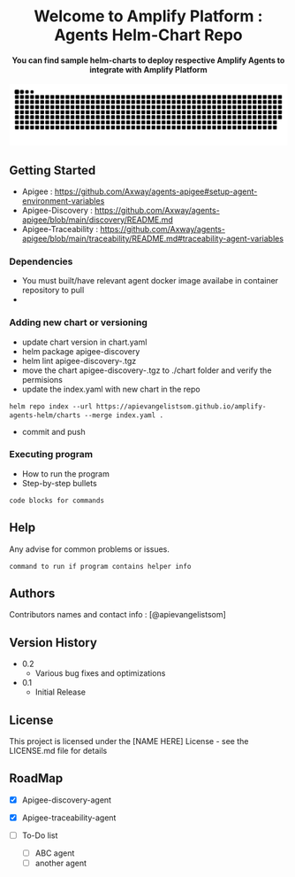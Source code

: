 <div align="center">
<h1 align="center">Welcome to Amplify Platform : Agents Helm-Chart Repo</h1>
<h4 align="center">You can find sample helm-charts to deploy respective Amplify Agents to integrate with Amplify Platform</h4>
</div>

<div align="center">
  <a href="https://www.linkedin.com/in/somdutt-sharma-76965118/">
  <img  src="./resources/grid-snake.svg"
       alt="snake" /></a>
</div>

## Getting Started
* Apigee : https://github.com/Axway/agents-apigee#setup-agent-environment-variables
* Apigee-Discovery : https://github.com/Axway/agents-apigee/blob/main/discovery/README.md
* Apigee-Traceability : https://github.com/Axway/agents-apigee/blob/main/traceability/README.md#traceability-agent-variables


### Dependencies

* You must built/have relevant agent docker image availabe in container repository to pull
* 

### Adding new chart or versioning

* update chart version in chart.yaml 
* helm package apigee-discovery
* helm lint apigee-discovery-<version>.tgz
* move the chart apigee-discovery-<version>.tgz to ./chart folder and verify the permisions
* update the index.yaml with new chart in the repo
```
helm repo index --url https://apievangelistsom.github.io/amplify-agents-helm/charts --merge index.yaml .
```
* commit and push


### Executing program

* How to run the program
* Step-by-step bullets
```
code blocks for commands
```

## Help

Any advise for common problems or issues.
```
command to run if program contains helper info
```

## Authors

Contributors names and contact info : [@apievangelistsom]

## Version History

* 0.2
    * Various bug fixes and optimizations
* 0.1
    * Initial Release

## License

This project is licensed under the [NAME HERE] License - see the LICENSE.md file for details

## RoadMap
- [x] Apigee-discovery-agent
- [x] Apigee-traceability-agent

- [ ] To-Do list
    - [ ] ABC agent
    - [ ] another agent
